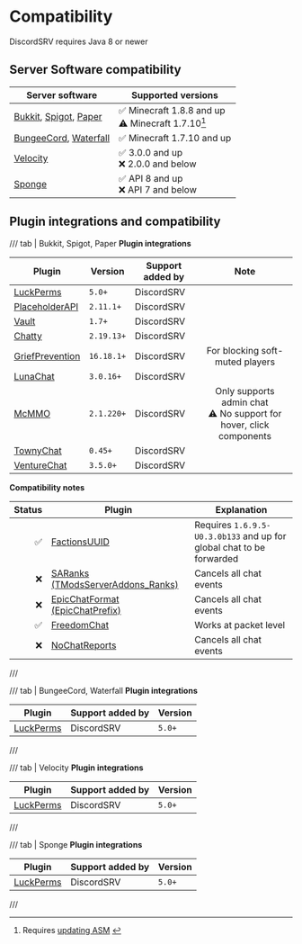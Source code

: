 # Compatibility

DiscordSRV requires Java 8 or newer

## Server Software compatibility

| Server software       | Supported versions                                   |
|-----------------------|------------------------------------------------------|
| [Bukkit], [Spigot], [Paper] | ✅ Minecraft 1.8.8 and up<br/>⚠️ Minecraft 1.7.10[^1] |
| [BungeeCord], [Waterfall] | ✅ Minecraft 1.7.10 and up                            |
| [Velocity]              | ✅ 3.0.0 and up<br/>❌ 2.0.0 and below                 |
| [Sponge]                | ✅ API 8 and up<br/>❌ API 7 and below                 |

[^1]: Requires [updating ASM](faq#asm-update) <!-- TODO: fix anchor -->

## Plugin integrations and compatibility

/// tab | Bukkit, Spigot, Paper
**Plugin integrations**

| Plugin | Version | Support added by |                                  Note                                  |
| --- | --- | --- |:----------------------------------------------------------------------:|
| [LuckPerms] | `5.0+` | DiscordSRV |                                                                        |
| [PlaceholderAPI] | `2.11.1+` | DiscordSRV |                                                                        |
| [Vault] | `1.7+` | DiscordSRV |                                                                        |
| [Chatty] | `2.19.13+` | DiscordSRV |                                                                        |
| [GriefPrevention] | `16.18.1+` | DiscordSRV |                    For blocking soft-muted players                     |
| [LunaChat] | `3.0.16+` | DiscordSRV |                                                                        |
| [McMMO] | `2.1.220+` | DiscordSRV | Only supports admin chat<br/>⚠️ No support for hover, click components |
| [TownyChat] | `0.45+` | DiscordSRV |                                                                        |
| [VentureChat] | `3.5.0+` | DiscordSRV |                                                                        |

**Compatibility notes**

| Status | Plugin | Explanation |
|--:|-----------------------------------|---------------------------------------------------------------------|
| ✅ | [FactionsUUID]                    | Requires `1.6.9.5-U0.3.0b133` and up for global chat to be forwarded |
| ❌ | [SARanks (TModsServerAddons_Ranks)] | Cancels all chat events |
| ❌ | [EpicChatFormat (EpicChatPrefix)] | Cancels all chat events |
| ✅ | [FreedomChat]                     | Works at packet level |
| ❌ | [NoChatReports]                   | Cancels all chat events |
///

/// tab | BungeeCord, Waterfall
**Plugin integrations**

| Plugin | Support added by | Version |
|---|---|---|
| [LuckPerms] | DiscordSRV | `5.0+` |
///

/// tab | Velocity
**Plugin integrations**

| Plugin | Support added by | Version |
|---|---|---|
| [LuckPerms] | DiscordSRV | `5.0+` |
///

/// tab | Sponge
**Plugin integrations**

| Plugin | Support added by | Version |
|---|---|---|
| [LuckPerms] | DiscordSRV | `5.0+` |
///


[Bukkit]: https://dev.bukkit.org/
[Spigot]: https://www.spigotmc.org/
[Paper]: https://papermc.io/
[BungeeCord]: https://github.com/SpigotMC/BungeeCord/
[Waterfall]: https://github.com/PaperMC/Waterfall/
[Velocity]: https://github.com/PaperMC/Velocity/
[Sponge]: https://spongepowered.org/

[LuckPerms]: https://luckperms.net/
[PlaceholderAPI]: https://placeholderapi.com/
[Vault]: https://www.spigotmc.org/resources/34315/
[Chatty]: https://www.spigotmc.org/resources/59411/
[GriefPrevention]: https://example.com/
[LunaChat]: https://github.com/ucchyocean/LunaChat/
[McMMO]: https://www.spigotmc.org/resources/64348/
[TownyChat]: https://www.spigotmc.org/resources/72694/
[VentureChat]: https://www.spigotmc.org/resources/771/
[FactionsUUID]: https://www.spigotmc.org/resources/1035/
[SARanks (TModsServerAddons_Ranks)]: https://www.spigotmc.org/resources/72349/
[EpicChatFormat (EpicChatPrefix)]: https://www.spigotmc.org/resources/56996/
[FreedomChat]: https://modrinth.com/plugin/freedomchat/
[NoChatReports]: https://modrinth.com/mod/no-chat-reports/
